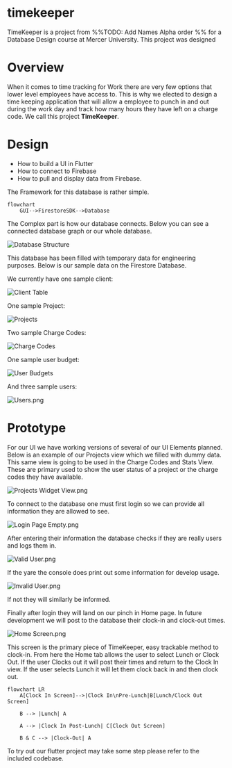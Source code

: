 # timekeeper

TimeKeeper is a project from %%TODO: Add Names Alpha order %% for a Database Design course at Mercer University.
This project was designed 




# Overview
When it comes to time tracking for Work there are very few options that lower level employees have access to. This is why we elected to design a time keeping application that will allow a employee to punch in and out during the work day and track how many hours they have left on a charge code. We call this project **TimeKeeper**.

# Design
* How to build a UI in Flutter
* How to connect to Firebase
* How to pull and display data from Firebase.

The Framework for this database is rather simple.

```mermaid
flowchart
    GUI-->FirestoreSDK-->Database
```
The Complex part is how our database connects. Below you can see a connected database graph or our whole database.

![Database Structure](./assets/documentation/DB-Structure.png)

This database has been filled with temporary data for engineering purposes. Below is our sample data on the Firestore Database.

We currently have one sample client:

![Client Table](./assets/documentation/Client_Table.png)

One sample Project:

![Projects](./assets/documentation/Projects.png)

Two sample Charge Codes:

![Charge Codes](./assets/documentation/Charge_Codes.png)

One sample user budget:

![User Budgets](./assets/documentation/User_Budgets.png)

And three sample users:

![Users.png](./assets/documentation/Users.png)

# Prototype
For our UI we have working versions of several of our UI Elements planned. Below is an example of our Projects view which we filled with dummy data. This same view is going to be used in the Charge Codes and Stats View. These are primary used to show the user status of a project or the charge codes they have available.

![Projects Widget View.png](./assets/documentation/Projects_Widget_View.png)


To connect to the database one must first login so we can provide all information they are allowed to see.

![Login Page Empty.png](./assets/documentation/Login_Page_Empty.png)

After entering their information the database checks if they are really users and logs them in.

![Valid User.png](./assets/documentation/Valid_User.png)

If the yare the console does print out some information for develop usage.

![Invalid User.png](./assets/documentation/Invalid_User.png)

If not they will similarly be informed.

Finally after login they will land on our pinch in Home page. In future development we will post to the database their clock-in and clock-out times.

![Home Screen.png](./assets/documentation/Home_Screen.png)

This screen is the primary piece of TimeKeeper, easy trackable method to clock-in. From here the Home tab allows the user to select Lunch or Clock Out. If the user Clocks out it will post their times and return to the Clock In view. If the user selects Lunch it will let them clock back in and then clock out.

```mermaid
flowchart LR
    A[Clock In Screen]-->|Clock In\nPre-Lunch|B[Lunch/Clock Out Screen]

    B --> |Lunch| A

    A --> |Clock In Post-Lunch| C[Clock Out Screen]

    B & C --> |Clock-Out| A
```

To try out our flutter project may take some step please refer to the included codebase.